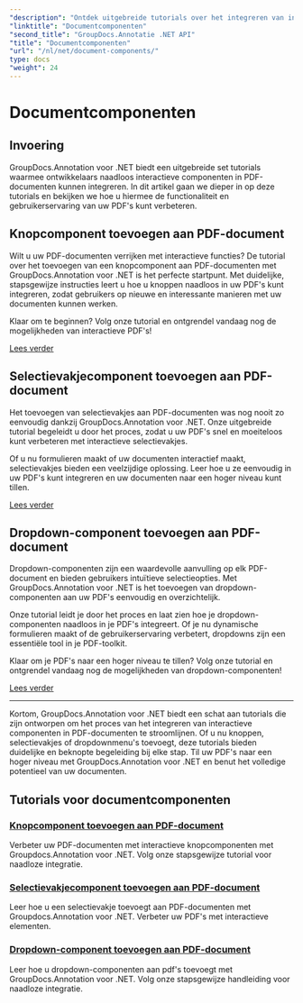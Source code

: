 ```yaml
---
"description": "Ontdek uitgebreide tutorials over het integreren van interactieve componenten zoals knoppen, selectievakjes en vervolgkeuzemenu's in PDF-documenten met behulp van GroupDocs.Annotation .NET."
"linktitle": "Documentcomponenten"
"second_title": "GroupDocs.Annotatie .NET API"
"title": "Documentcomponenten"
"url": "/nl/net/document-components/"
type: docs
"weight": 24
---
```


# Documentcomponenten

## Invoering

GroupDocs.Annotation voor .NET biedt een uitgebreide set tutorials waarmee ontwikkelaars naadloos interactieve componenten in PDF-documenten kunnen integreren. In dit artikel gaan we dieper in op deze tutorials en bekijken we hoe u hiermee de functionaliteit en gebruikerservaring van uw PDF's kunt verbeteren.

## Knopcomponent toevoegen aan PDF-document

Wilt u uw PDF-documenten verrijken met interactieve functies? De tutorial over het toevoegen van een knopcomponent aan PDF-documenten met GroupDocs.Annotation voor .NET is het perfecte startpunt. Met duidelijke, stapsgewijze instructies leert u hoe u knoppen naadloos in uw PDF's kunt integreren, zodat gebruikers op nieuwe en interessante manieren met uw documenten kunnen werken.

Klaar om te beginnen? Volg onze tutorial en ontgrendel vandaag nog de mogelijkheden van interactieve PDF's!

[Lees verder](./add-button-component-to-pdf/)

## Selectievakjecomponent toevoegen aan PDF-document

Het toevoegen van selectievakjes aan PDF-documenten was nog nooit zo eenvoudig dankzij GroupDocs.Annotation voor .NET. Onze uitgebreide tutorial begeleidt u door het proces, zodat u uw PDF's snel en moeiteloos kunt verbeteren met interactieve selectievakjes.

Of u nu formulieren maakt of uw documenten interactief maakt, selectievakjes bieden een veelzijdige oplossing. Leer hoe u ze eenvoudig in uw PDF's kunt integreren en uw documenten naar een hoger niveau kunt tillen.

[Lees verder](./add-checkbox-component-to-pdf/)

## Dropdown-component toevoegen aan PDF-document

Dropdown-componenten zijn een waardevolle aanvulling op elk PDF-document en bieden gebruikers intuïtieve selectieopties. Met GroupDocs.Annotation voor .NET is het toevoegen van dropdown-componenten aan uw PDF's eenvoudig en overzichtelijk.

Onze tutorial leidt je door het proces en laat zien hoe je dropdown-componenten naadloos in je PDF's integreert. Of je nu dynamische formulieren maakt of de gebruikerservaring verbetert, dropdowns zijn een essentiële tool in je PDF-toolkit.

Klaar om je PDF's naar een hoger niveau te tillen? Volg onze tutorial en ontgrendel vandaag nog de mogelijkheden van dropdown-componenten!

[Lees verder](./add-dropdown-component-to-pdf/)

---

Kortom, GroupDocs.Annotation voor .NET biedt een schat aan tutorials die zijn ontworpen om het proces van het integreren van interactieve componenten in PDF-documenten te stroomlijnen. Of u nu knoppen, selectievakjes of dropdownmenu's toevoegt, deze tutorials bieden duidelijke en beknopte begeleiding bij elke stap. Til uw PDF's naar een hoger niveau met GroupDocs.Annotation voor .NET en benut het volledige potentieel van uw documenten.
## Tutorials voor documentcomponenten
### [Knopcomponent toevoegen aan PDF-document](./add-button-component-to-pdf/)
Verbeter uw PDF-documenten met interactieve knopcomponenten met Groupdocs.Annotation voor .NET. Volg onze stapsgewijze tutorial voor naadloze integratie.
### [Selectievakjecomponent toevoegen aan PDF-document](./add-checkbox-component-to-pdf/)
Leer hoe u een selectievakje toevoegt aan PDF-documenten met Groupdocs.Annotation voor .NET. Verbeter uw PDF's met interactieve elementen.
### [Dropdown-component toevoegen aan PDF-document](./add-dropdown-component-to-pdf/)
Leer hoe u dropdown-componenten aan pdf's toevoegt met GroupDocs.Annotation voor .NET. Volg onze stapsgewijze handleiding voor naadloze integratie.